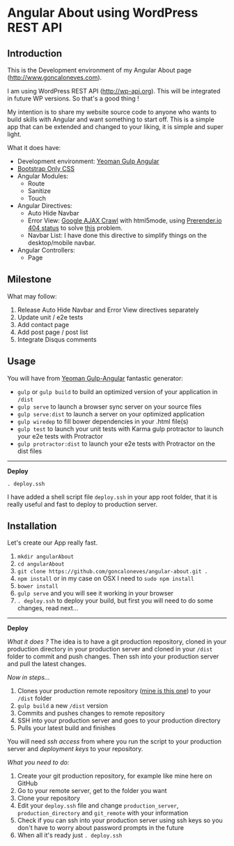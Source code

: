 Angular About using WordPress REST API
================

Introduction
-------
This is the Development environment of my Angular About page (http://www.goncaloneves.com).

I am using WordPress REST API (http://wp-api.org). This will be integrated in future WP versions. So that's a good thing !

My intention is to share my website source code to anyone who wants to build skills with Angular and want something to start off. This is a simple app that can be extended and changed to your liking, it is simple and super light.

What it does have:

 - Development environment: [Yeoman Gulp Angular](https://github.com/Swiip/generator-gulp-angular)
 - [Bootstrap Only CSS](https://github.com/fyockm/bootstrap-css-only)
 - Angular Modules:
	 - Route
	 - Sanitize
	 - Touch
 - Angular Directives:
	 - Auto Hide Navbar
	 - Error View: [Google AJAX Crawl](https://developers.google.com/webmasters/ajax-crawling/docs/getting-started) with html5mode, using [Prerender.io 404 status](https://prerender.io/getting-started#404s) to solve [this](https://support.google.com/webmasters/answer/181708) problem.
	 - Navbar List: I have done this directive to simplify things on the desktop/mobile navbar.
 - Angular Controllers:
	 - Page

Milestone
-----

What may follow:

 1. Release Auto Hide Navbar and Error View directives separately
 2. Update unit / e2e tests
 3. Add contact page
 4. Add post page / post list
 5. Integrate Disqus comments

Usage
-----

You will have from [Yeoman Gulp-Angular](https://github.com/Swiip/generator-gulp-angular#use-gulp-tasks) fantastic generator:

 - `gulp` or `gulp build` to build an optimized version of your
   application in `/dist`
 - `gulp serve` to launch a browser sync server on your source files
 - `gulp serve:dist` to launch a server on your optimized application
 - `gulp wiredep` to fill bower dependencies in your .html file(s)
 - `gulp test` to launch your unit tests with Karma gulp protractor to launch your e2e tests with Protractor
 - `gulp protractor:dist` to launch your e2e tests with Protractor on the dist files

----------

**Deploy**

    . deploy.ssh

I have added a shell script file `deploy.ssh` in your app root folder, that it is really useful and fast to deploy to production server.

Installation
------------

Let's create our App really fast.    

 1. `mkdir angularAbout`
 2. `cd angularAbout`
 2. `git clone https://github.com/goncaloneves/angular-about.git .`
 3. `npm install` or in my case on OSX I need to `sudo npm install`
 4. `bower install`
 5. `gulp serve` and you will see it working in your browser
 6. `. deploy.ssh` to deploy your build, but first you will need to do some changes, read next...

----------

**Deploy**

*What it does ?*
The idea is to have a git production repository, cloned in your production directory in your production server and cloned in your `/dist` folder to commit and push changes. Then ssh into your production server and pull the latest changes.

*Now in steps...*

 1. Clones your production remote repository ([mine is this one](https://github.com/goncaloneves/angular-about-live)) to your `/dist` folder
 2. `gulp build` a new `/dist` version
 3. Commits and pushes changes to remote repository
 4. SSH into your production server and goes to your production directory
 5. Pulls your latest build and finishes

You will need *ssh access* from where you run the script to your production server and *deployment keys* to your repository.

*What you need to do:*
 1. Create your git production repository, for example like mine here on GitHub
 2. Go to your remote server, get to the folder you want
 3. Clone your repository
 4. Edit your `deploy.ssh` file and change `production_server`, `production_directory` and `git_remote` with your information
 5. Check if you can ssh into your production server using ssh keys so you don't have to worry about password prompts in the future
 6. When all it's ready just `. deploy.ssh`
